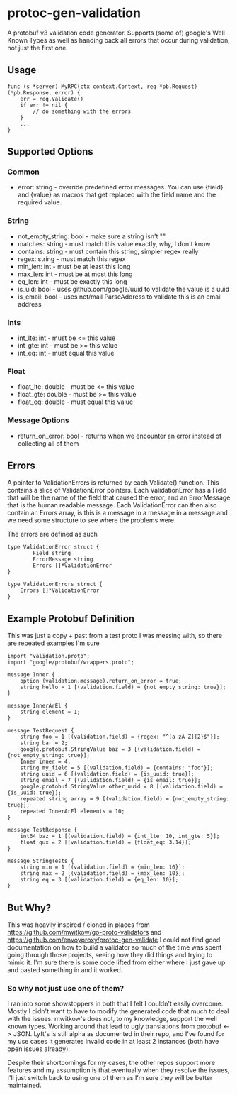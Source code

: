 # protoc-gen-validation

A protobuf v3 validation code generator.  Supports (some of) google's Well Known Types as well as handing back all errors
that occur during validation, not just the first one.

## Usage
```
func (s *server) MyRPC(ctx context.Context, req *pb.Request) (*pb.Response, error) {
    err = req.Validate()
    if err != nil {
        // do something with the errors
    }
    ...
}
```

## Supported Options
### Common
* error: string - override predefined error messages.  You can use {field} and {value} as macros that get replaced with the
field name and the required value.

### String
* not_empty_string: bool - make sure a string isn't ""
* matches: string - must match this value exactly, why, I don't know
* contains: string - must contain this string, simpler regex really
* regex: string - must match this regex
* min_len: int - must be at least this long
* max_len: int - must be at most this long
* eq_len: int - must be exactly this long
* is_uid: bool - uses github.com/google/uuid to validate the value is a uuid
* is_email: bool - uses net/mail ParseAddress to validate this is an email address

### Ints
* int_lte: int - must be <= this value
* int_gte: int - must be >= this value
* int_eq: int - must equal this value

### Float
* float_lte: double - must be <= this value
* float_gte: double - must be >= this value
* float_eq: double - must equal this value

### Message Options
* return_on_error: bool - returns when we encounter an error instead of collecting all of them

## Errors
A pointer to ValidationErrors is returned by each Validate() function.  This contains a slice of ValidationError pointers.  Each
ValidationError has a Field that will be the name of the field that caused the error, and an ErrorMessage that is the human
readable message.  Each ValidationError can then also contain an Errors array, is this is a message in a message in a message
and we need some structure to see where the problems were.

The errors are defined as such
```
type ValidationError struct {
		Field string
		ErrorMessage string
		Errors []*ValidationError
}

type ValidationErrors struct {
    Errors []*ValidationError
}
```

## Example Protobuf Definition
This was just a copy + past from a test proto I was messing with, so there are repeated examples I'm sure
```
import "validation.proto";
import "google/protobuf/wrappers.proto";

message Inner {
	option (validation.message).return_on_error = true;
	string hello = 1 [(validation.field) = {not_empty_string: true}];
}

message InnerArEl {
	string element = 1;
}

message TestRequest {
	string foo = 1 [(validation.field) = {regex: "^[a-zA-Z]{2}$"}];
	string bar = 2;
	google.protobuf.StringValue baz = 3 [(validation.field) = {not_empty_string: true}];
	Inner inner = 4;
	string my_field = 5 [(validation.field) = {contains: "foo"}];
	string uuid = 6 [(validation.field) = {is_uuid: true}];
	string email = 7 [(validation.field) = {is_email: true}];
	google.protobuf.StringValue other_uuid = 8 [(validation.field) = {is_uuid: true}];
	repeated string array = 9 [(validation.field) = {not_empty_string: true}];
	repeated InnerArEl elements = 10;
}

message TestResponse {
	int64 baz = 1 [(validation.field) = {int_lte: 10, int_gte: 5}];
	float qux = 2 [(validation.field) = {float_eq: 3.14}];
}

message StringTests {
	string min = 1 [(validation.field) = {min_len: 10}];
	string max = 2 [(validation.field) = {max_len: 10}];
	string eq = 3 [(validation.field) = {eq_len: 10}];
}
```

## But Why?
This was heavily inspired / cloned in places from https://github.com/mwitkow/go-proto-validators 
and https://github.com/envoyproxy/protoc-gen-validate I could not find good documentation on how to build a validator so 
much of the time was spent going through those projects, seeing how they did things and trying to mimic it.  I'm sure there
is some code lifted from either where I just gave up and pasted something in and it worked.

### So why not just use one of them?
I ran into some showstoppers in both that I felt I couldn't easily overcome.  Mostly I didn't want to have to modify the
generated code that much to deal with the issues.  mwitkow's does not, to my knowledge, support the well known types.  Working
around that lead to ugly translations from protobuf <-> JSON.  Lyft's is still alpha as documented in their repo, and I've 
found for my use cases it generates invalid code in at least 2 instances (both have open issues already).

Despite their shortcomings for my cases, the other repos support more features and my assumption is that eventually when they
resolve the issues, I'll just switch back to using one of them as I'm sure they will be better maintained.
